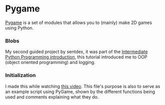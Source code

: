 # Pygame

[Pygame](https://www.pygame.org/) is a set of modules that allows you to (mainly) make 2D games using Python.


### Blobs

My second guided project by sentdex, it was part of the [Intermediate Python Programming introduction](https://pythonprogramming.net/introduction-intermediate-python-tutorial/), this tutorial introduced me to OOP (object oriented programming) and logging.


### Initialization

I made this while watching [this video](https://www.youtube.com/watch?v=AY9MnQ4x3zk). This file's purpose is also to serve as an example script using PyGame, shown by the different functions being used and comments explaining what they do.